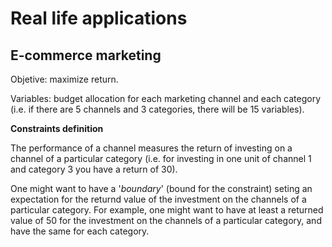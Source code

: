 # Real life applications

## E-commerce marketing

Objetive: maximize return.

Variables: budget allocation for each marketing channel and each category (i.e. if there are 5 channels and 3 categories, there will be 15 variables).

**Constraints definition** 

The performance of a channel measures the return of investing on a channel of a particular category (i.e. for investing in one unit of channel 1 and category 3 you have a return of 30). 

One might want to have a '*boundary*' (bound for the constraint) seting an expectation for the returnd value of the investment on the channels of a particular category. For example, one might want to have at least a returned value of 50 for the investment on the channels of a particular category, and have the same for each category.


